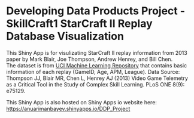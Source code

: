 Developing Data Products Project - SkillCraft1 StarCraft II Replay Database Visualization  
==========================================================================================

This Shiny App is for visulizating StarCraft II replay information from 2013 paper by Mark Blair, Joe Thompson, Andrew Henrey, and Bill Chen.  
The dataset is from [UCI Machine Learning Repository](https://archive.ics.uci.edu/ml/datasets/SkillCraft1+Master+Table+Dataset/) that contains basic information of each replay (GameID, Age, APM, League).
Data Source: Thompson JJ, Blair MR, Chen L, Henrey AJ (2013) Video Game Telemetry as a Critical Tool in the Study of Complex Skill Learning. PLoS ONE 8(9): e75129.

This Shiny App is also hosted on Shiny Apps io website here: https://anuarimanbayev.shinyapps.io/DDP_Project
